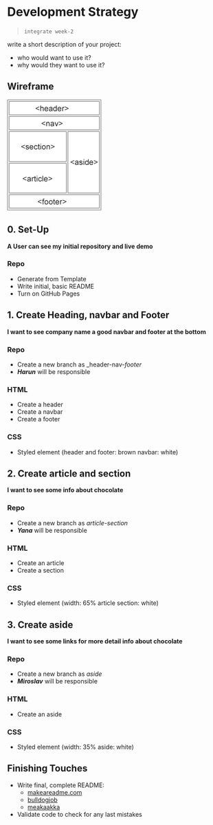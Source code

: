 # Development Strategy

> `integrate week-2`

write a short description of your project:
- who would want to use it?
- why would they want to use it?

## Wireframe

<!-- include a wireframe for your project in this repository, and display it here -->
<!-- wireframe.cc is a good site for getting started with wireframes -->
![wireframe](https://github.com/harunaltunhr/integrate-week2/blob/master/wireframe.gif)

## 0. Set-Up

__A User can see my initial repository and live demo__

### Repo

- Generate from Template
- Write initial, basic README
- Turn on GitHub Pages

## 1. Create Heading, navbar and Footer

__I want to see company name a good navbar and footer at the bottom__

### Repo
- Create a new branch as _header-nav-_footer_
- ***Harun*** will be responsible

### HTML

- Create a header
- Create a navbar
- Create a footer

### CSS
- Styled element (header and footer: brown navbar: white)

## 2. Create article and section

__I want to see some info about chocolate__

### Repo
- Create a new branch as _article-section_
- ***Yana*** will be responsible

### HTML

- Create an article
- Create a section

### CSS
- Styled element (width: 65% article section: white)

## 3. Create aside

__I want to see some links for more detail info about chocolate__

### Repo
- Create a new branch as _aside_
- ***Miroslav*** will be responsible

### HTML

- Create an aside


### CSS
- Styled element (width: 35% aside: white)

## Finishing Touches

- Write final, complete README:
  - [makeareadme.com](https://www.makeareadme.com/)
  - [bulldogjob](https://bulldogjob.com/news/449-how-to-write-a-good-readme-for-your-github-project)
  - [meakaakka](https://medium.com/@meakaakka/a-beginners-guide-to-writing-a-kickass-readme-7ac01da88ab3)
- Validate code to check for any last mistakes
